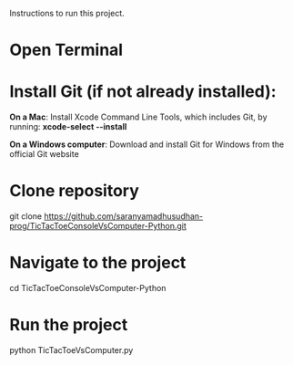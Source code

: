 Instructions to run this project.

# Open Terminal

# Install Git (if not already installed):
**On a Mac**:
Install Xcode Command Line Tools, which includes Git, by running:
**xcode-select --install**

**On a Windows computer**:
Download and install Git for Windows from the official Git website

# Clone repository
git clone  https://github.com/saranyamadhusudhan-prog/TicTacToeConsoleVsComputer-Python.git

# Navigate to the project
cd TicTacToeConsoleVsComputer-Python

# Run the project
python TicTacToeVsComputer.py
